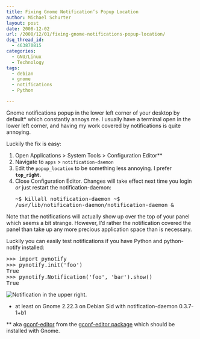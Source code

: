 ```yaml
---
title: Fixing Gnome Notification’s Popup Location
author: Michael Schurter
layout: post
date: 2008-12-02
url: /2008/12/01/fixing-gnome-notifications-popup-location/
dsq_thread_id:
  - 463870815
categories:
  - GNU/Linux
  - Technology
tags:
  - debian
  - gnome
  - notifications
  - Python

---
```

Gnome notifications popup in the lower left corner of your desktop by default* which constantly annoys me. I usually have a terminal open in the lower left corner, and having my work covered by notifications is quite annoying.

Luckily the fix is easy:

  1. Open Applications > System Tools > Configuration Editor**
  2. Navigate to `apps` > `notification-daemon`
  3. Edit the `popup_location` to be something less annoying. I prefer **`top_right`**.
  4. Close Configuration Editor. Changes will take effect next time you login _or_ just restart the notification-daemon: <pre lang="bash">~$ killall notification-daemon
~$ /usr/lib/notification-daemon/notification-daemon &#038;
</pre>

Note that the notifications will actually show up over the top of your panel which seems a bit strange. However, I&#8217;d rather the notification covered the panel than take up any more precious application space than is necessary.

Luckily you can easily test notifications if you have Python and python-notify installed:

<pre lang="python">>>> import pynotify
>>> pynotify.init('foo')
True
>>> pynotify.Notification('foo', 'bar').show()
True
</pre>

![Notification in the upper right.][1]

* at least on Gnome 2.22.3 on Debian Sid with notification-daemon 0.3.7-1+b1
  
** aka [gconf-editor][2] from the [gconf-editor package][3] which should be installed with Gnome.

 [1]: /files/notification-top_right.png
 [2]: http://projects.gnome.org/gconf/
 [3]: http://packages.debian.org/search?keywords=gconf-editor&searchon=names&suite=all&section=all&sourceid=mozilla-search
